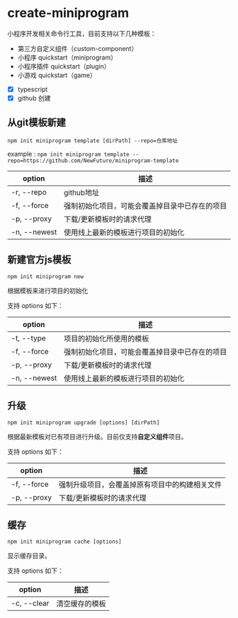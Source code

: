 # create-miniprogram

小程序开发相关命令行工具，目前支持以下几种模板：

* 第三方自定义组件（custom-component）
* 小程序 quickstart（miniprogram）
* 小程序插件 quickstart（plugin）
* 小游戏 quickstart（game）
* [x] typescript
* [x] github 创建

## 从git模板新建

```
npm init miniprogram template [dirPath] --repo=仓库地址
```
example : `npm init miniprogram template --repo=https://github.com/NewFuture/miniprogram-template`

| option | 描述 |
|---|---|
| -r, --repo | github地址 |
| -f, --force | 强制初始化项目，可能会覆盖掉目录中已存在的项目 |
| -p, --proxy | 下载/更新模板时的请求代理 |
| -n, --newest | 使用线上最新的模板进行项目的初始化 |


## 新建官方js模板

```
npm init miniprogram new
```

根据模板来进行项目的初始化

支持 options 如下：

| option | 描述 |
|---|---|
| -t, --type | 项目的初始化所使用的模板 |
| -f, --force | 强制初始化项目，可能会覆盖掉目录中已存在的项目 |
| -p, --proxy | 下载/更新模板时的请求代理 |
| -n, --newest | 使用线上最新的模板进行项目的初始化 |

## 升级

```
npm init miniprogram upgrade [options] [dirPath]
```

根据最新模板对已有项目进行升级。目前仅支持**自定义组件**项目。

支持 options 如下：

| option | 描述 |
|---|---|
| -f, --force | 强制升级项目，会覆盖掉原有项目中的构建相关文件 |
| -p, --proxy | 下载/更新模板时的请求代理 |

## 缓存

```
npm init miniprogram cache [options]
```

显示缓存目录。

支持 options 如下：

| option | 描述 |
|---|---|
| -c, --clear | 清空缓存的模板 |
